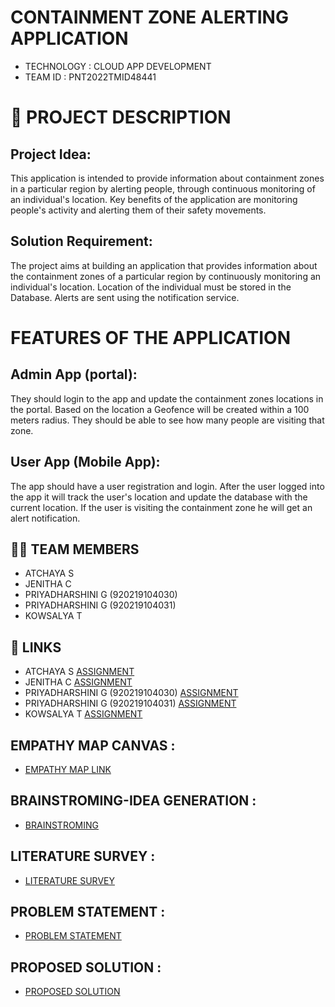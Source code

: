 #  CONTAINMENT ZONE ALERTING APPLICATION

- TECHNOLOGY : CLOUD APP DEVELOPMENT
- TEAM ID     : PNT2022TMID48441

# 📒 PROJECT DESCRIPTION

## Project Idea:
This application is intended to provide information about containment zones in a particular region by alerting people, through continuous monitoring of an individual's location.  Key benefits of the application are monitoring people's activity and alerting them of their safety movements.

## Solution Requirement:
The project aims at building an application that provides information about the containment zones of a particular region by continuously monitoring an individual's location. Location of the individual must be stored in the Database. Alerts are sent using the notification service. 

# FEATURES OF THE APPLICATION

## Admin App (portal):
They should login to the app and update the containment zones locations in the portal.  Based on the location a Geofence will be created within a 100 meters radius.  They should be able to see how many people are visiting that zone.

## User App (Mobile App):
The app should have a user registration and login.  After the user logged into the app it will  track the user's location and update the database with the current location.  If the user is visiting the containment zone he will get an alert notification.


## 🧑🏻‍ TEAM MEMBERS

- ATCHAYA S   
- JENITHA C
- PRIYADHARSHINI G (920219104030)
- PRIYADHARSHINI G (920219104031)
- KOWSALYA T

## 🔗 LINKS
- ATCHAYA S                        [ASSIGNMENT](https://github.com/IBM-EPBL/IBM-Project-16429-1659614398/tree/main/Assignments/Team%20Leader) 
- JENITHA C                        [ASSIGNMENT](https://github.com/IBM-EPBL/IBM-Project-16429-1659614398/tree/main/Assignments/Team%20Member%201)
- PRIYADHARSHINI G (920219104030)  [ASSIGNMENT](https://github.com/IBM-EPBL/IBM-Project-16429-1659614398/tree/main/Assignments/Team%20Member%202)
- PRIYADHARSHINI G (920219104031)  [ASSIGNMENT](https://github.com/IBM-EPBL/IBM-Project-16429-1659614398/tree/main/Assignments/Team%20Member%203)
- KOWSALYA T                       [ASSIGNMENT](https://github.com/IBM-EPBL/IBM-Project-16429-1659614398/tree/main/Assignments/Team%20Member%204)



## EMPATHY MAP CANVAS :

   - [EMPATHY MAP LINK](https://github.com/IBM-EPBL/IBM-Project-16429-1659614398/blob/main/Project%20Design%20%26%20Planning/Ideation%20Phase/EMPATHY%20MAP.pdf)
   

## BRAINSTROMING-IDEA GENERATION :
   - [BRAINSTROMING](https://github.com/IBM-EPBL/IBM-Project-16429-1659614398/blob/main/Project%20Design%20%26%20Planning/Ideation%20Phase/BRAINSTROMING-IDEA%20GENERATION.pdf)
   
   
## LITERATURE SURVEY :
   - [LITERATURE SURVEY](https://github.com/IBM-EPBL/IBM-Project-16429-1659614398/blob/main/Project%20Design%20%26%20Planning/Ideation%20Phase/LITERATURE%20SURVEY.pdf)
   
   
## PROBLEM STATEMENT :
   - [PROBLEM STATEMENT](https://github.com/IBM-EPBL/IBM-Project-16429-1659614398/blob/main/Project%20Design%20%26%20Planning/Ideation%20Phase/PROBLEM%20STATEMENT.pdf)
   
## PROPOSED SOLUTION :
   - [PROPOSED SOLUTION](https://github.com/IBM-EPBL/IBM-Project-16429-1659614398/blob/main/Project%20Design%20%26%20Planning/Ideation%20Phase/PROPOSED%20SOLUTION.pdf)
